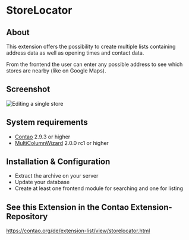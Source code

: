 StoreLocator
======================

About
-----

This extension offers the possibility to create multiple lists containing address data as well as opening times and contact data.

From the frontend the user can enter any possible address to see which stores are nearby (like on Google Maps).


Screenshot
-----------

![Editing a single store](https://contao.org/files/repository/storelocator/10010009/picture.jpg)


System requirements
-------------------

* [Contao](https://github.com/contao/core) 2.9.3 or higher
* [MultiColumnWizard](https://github.com/menatwork/MultiColumnWizard) 2.0.0 rc1 or higher


Installation & Configuration
----------------------------

* Extract the archive on your server
* Update your database
* Create at least one frontend module for searching and one for listing


See this Extension in the Contao Extension-Repository
---------------

https://contao.org/de/extension-list/view/storelocator.html
